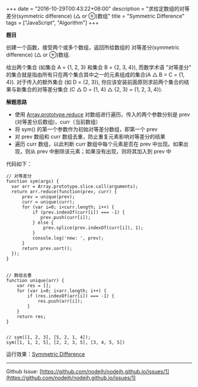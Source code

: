 +++
date = "2016-10-29T00:43:22+08:00"
description = "求给定数组的对等差分(symmetric difference) (△ or ⊕)数组"
title = "Symmetric Difference"
tags = ["JavaScript", "Algorithm"]
+++


**题目**

创建一个函数，接受两个或多个数组，返回所给数组的 对等差分(symmetric difference) (△ or ⊕)数组.

给出两个集合 (如集合 A = {1, 2, 3} 和集合 B = {2, 3, 4}), 而数学术语 "对等差分" 的集合就是指由所有只在两个集合其中之一的元素组成的集合(A △ B = C = {1, 4}). 对于传入的额外集合 (如 D = {2, 3}), 你应该安装前面原则求前两个集合的结果与新集合的对等差分集合 (C △ D = {1, 4} △ {2, 3} = {1, 2, 3, 4}).


**解题思路**

+ 使用 [Array.prototype.reduce](https://developer.mozilla.org/zh-CN/docs/Web/JavaScript/Reference/Global_Objects/Array/Reduce) 对数组进行遍历。传入的两个参数分别是 prev (对等差分后数组)，curr（当前数组）
+ 将 sym() 的第一个参数作为初始对等差分数组，即第一个 prev
+ 对 prev 数组和 curr 数组去重，防止重复元素影响对等差分的结果
+ 遍历 curr 数组，以此判断 curr 数组中每个元素是否在 prev 中出现。如果出现，则从 prev 中删除该元素；如果没有出现，则将其加入到 prev 中


代码如下：

```
// 对等差分
function sym(args) {
  var arr = Array.prototype.slice.call(arguments);
  return arr.reduce(function(prev, curr) {
      prev = unique(prev);
      curr = unique(curr);
      for (var i=0; i<curr.length; i++) {
          if (prev.indexOf(curr[i]) === -1) {
             prev.push(curr[i]);
          } else {
              prev.splice(prev.indexOf(curr[i]), 1);
          }
          console.log('new: ', prev);
      }
      return prev.sort();
  });
}


// 数组去重
function unique(arr) {
    var res = [];
    for (var i=0; i<arr.length; i++) {
        if (res.indexOf(arr[i]) === -1) {
            res.push(arr[i]);
        }
    }
    return res;
}


// sym([1, 2, 3], [5, 2, 1, 4]);
sym([1, 1, 2, 5], [2, 2, 3, 5], [3, 4, 5, 5])

```

运行效果：[Symmetric Difference](https://www.freecodecamp.cn/challenges/symmetric-difference)

---
Github Issue: [https://github.com/nodejh/nodejh.github.io/issues/1](https://github.com/nodejh/nodejh.github.io/issues/1)
